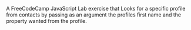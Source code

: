 A FreeCodeCamp JavaScript Lab exercise that Looks for a specific profile from contacts by passing as an argument the profiles first name and the property wanted from the profile.
